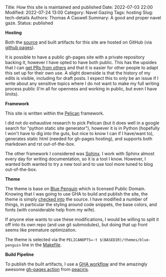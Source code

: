 Title: How this site is maintained and published
Date: 2022-07-03 22:00
Modified: 2022-07-24 13:00
Category: Navel Gazing
Tags: hosting
Slug: tech-details
Authors: Thomas A Caswell
Summary: A good and proper navel gaze.
Status: published

**Hosting**

Both the [source](https://github.com/tacaswell/tacaswell.github.io) and built
artifacts for this site are hosted on GitHub (via [github pages](https://pages.github.com)).

It is possible to have a public gh-pages site with a private repository backing
it, however I have opted to have both public.  This has the upsides that I can
[get PRs from
others](https://github.com/tacaswell/tacaswell.github.io/pulls?q=is%3Apr+is%3Aclosed)
and that it is easier for other people to adapt this set up for their own use.
A slight downside is that the history of my edits is visible, including for
draft posts.  I expect this to only be an issue if I write about any sensitive
topics where I do not want to make my full writing process public (I'm all for
openness and working in public, but even I have limits).


**Framework**

This site is written within the [Pelican](http://getpelican.com) framework.

I did not do exhaustive research to pick Pelican (but it does well in a google
search for "python static site generator"), however it is in Python (hopefully
I won't have to dig into the guts, but nice to know I can if I have/want to),
generates static html (needed for gh-pages hosting), and supports both markdown
and rst out-of-the-box.

The other framework I considered was
[Sphinx](https://www.sphinx-doc.org/en/master/).  I work with Sphinx almost
every day for writing documentation, so it is a tool I know.  However, I wanted
both wanted to try a new tool and to use tool more tuned to blog
out-of-the-box.

**Theme**

The theme is base on [Blue
Penguin](https://github.com/jody-frankowski/blue-penguin) which is licensed
Public Domain.  Knowing that I was going to use GHA to build and publish the
site, the theme is simply [checked
into](https://github.com/tacaswell/tacaswell.github.io/tree/main/themes/blue-penguin)
the source.  I have modified a number of things, in particular the styling
around code snippets, the base colors, and fonts (with considerable help from
my wife).

If anyone else wants to use these modifications, I would be willing to split it
off into its own repo (and use git submodules), but doing that up front seems
like premature optimization.

The theme is selected via the `PELICANOPTS=-t $(BASEDIR)/themes/blue-penguin`
line in the
[Makefile](https://github.com/tacaswell/tacaswell.github.io/blob/3e2507fdb3812f3c74cf3076a4e037a07e1c9b7f/Makefile#L10).

**Build Pipeline**

To publish the built artifacts, I use a [GHA
workflow](https://github.com/tacaswell/tacaswell.github.io/blob/main/.github/workflows/publish.yml)
and the amazingly awesome [gh-pages action](
https://github.com/peaceiris/actions-gh-pages) from
[peaciris](https://github.com/peaceiris).
